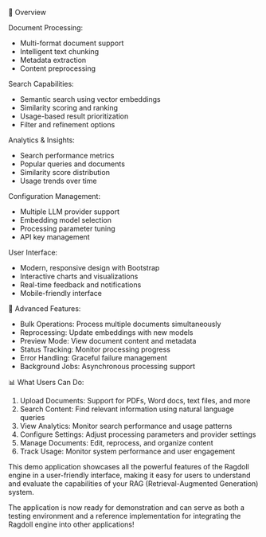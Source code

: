 🎯 Overview

Document Processing:

- Multi-format document support
- Intelligent text chunking
- Metadata extraction
- Content preprocessing

Search Capabilities:

- Semantic search using vector embeddings
- Similarity scoring and ranking
- Usage-based result prioritization
- Filter and refinement options

Analytics & Insights:

- Search performance metrics
- Popular queries and documents
- Similarity score distribution
- Usage trends over time

Configuration Management:

- Multiple LLM provider support
- Embedding model selection
- Processing parameter tuning
- API key management

User Interface:

- Modern, responsive design with Bootstrap
- Interactive charts and visualizations
- Real-time feedback and notifications
- Mobile-friendly interface

🔧 Advanced Features:

- Bulk Operations: Process multiple documents simultaneously
- Reprocessing: Update embeddings with new models
- Preview Mode: View document content and metadata
- Status Tracking: Monitor processing progress
- Error Handling: Graceful failure management
- Background Jobs: Asynchronous processing support

📊 What Users Can Do:

1. Upload Documents: Support for PDFs, Word docs, text files, and more
2. Search Content: Find relevant information using natural language queries
3. View Analytics: Monitor search performance and usage patterns
4. Configure Settings: Adjust processing parameters and provider settings
5. Manage Documents: Edit, reprocess, and organize content
6. Track Usage: Monitor system performance and user engagement

This demo application showcases all the powerful features of the Ragdoll engine in a user-friendly interface, making it easy
for users to understand and evaluate the capabilities of your RAG (Retrieval-Augmented Generation) system.

The application is now ready for demonstration and can serve as both a testing environment and a reference implementation for
integrating the Ragdoll engine into other applications!
